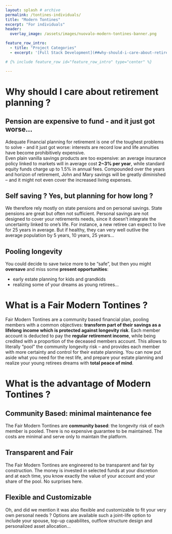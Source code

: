 ```yaml
---
layout: splash # archive
permalink: /tontines-individuals/
title: "Modern Tontines"
excerpt: "For individuals"
header:
  overlay_image: /assets/images/nuovalo-modern-tontines-banner.png

feature_row_intro:
  - title: "Project Categories"
  - excerpt: '[Full Stack Development](##why-should-i-care-about-retirement-planning-){: .btn .btn--info} [Creative Technology](#creative-technologies){: .btn .btn--info} [Machine Learning](#machine-learning-and-computer-vision){: .btn .btn--info} [Desktop and Data Apps](#desktop-and-console-applications){: .btn .btn--info} [Design](#design-and-typography){: .btn .btn--info}'

# {% include feature_row id="feature_row_intro" type="center" %}

---
```



# Why should I care about retirement planning ?

## Pension are expensive to fund - and it just got worse...
Adequate Financial planning for retirement is one of the toughest problems to solve - and it just got worse: interests are record low and life annuities have become prohibitively expensive.    
Even plain vanilla savings products are too expensive: an average insurance policy linked to markets will in average cost **2~3% per year**, while standard equity funds charge up to 1.5% in annual fees. Compounded over the years and horizon of retirement, John and Mary savings will be greatly diminished – and it might not even cover the increased living expenses.

## Self saving ? Yes, but planning for how long ?
We therefore rely mostly on state pensions and on personal savings. State pensions are great but often not sufficient.
Personal savings are not designed to cover your retirements needs, since it doesn’t integrate the uncertainty linked to one’s life. For instance, a new retiree can expect to live for 25 years in average. But if healthy, they can very well outlive the average population by 5 years, 10 years, 25 years...     

## Pooling longevity
You could decide to save twice more to be “safe”, but then you might **oversave** and miss some **present opportunities**:
* early estate planning for kids and grandkids
* realizing some of your dreams as young retirees…


# What is a Fair Modern Tontines ?
Fair Modern Tontines are a community based financial plan, pooling members with a common objectives: **transform part of their savings as a lifelong income which is protected against longevity risk**.
Each member account is deducted to pay the **regular retirement income**, while being credited with a proportion of the deceased members account. This allows to literally “pool” the community longevity risk – and provides each member with more certainty and control for their estate planning. You can now put aside what you need for the rest life, and prepare your estate planning and realize your young retirees dreams with **total peace of mind**.


# What is the advantage of Modern Tontines ?

## Community Based: minimal maintenance fee
The Fair Modern Tontines are **community based**: the longevity risk of each member is pooled. There is no expensive guarantee to be maintained. The costs are minimal and serve only to maintain the platform.

## Transparent and Fair
The Fair Modern Tontines are engineered to be transparent and fair by construction. The money is invested in selected funds at your discretion and at each time, you know exactly the value of your account and your share of the pool. No surprises here.

## Flexible and Customizable
Oh, and did we mention it was also flexible and customizable to fit your very own personal needs ? Options are available such a joint-life option to include your spouse, top-up capabilites, outflow structure design and personalized asset allocation...
